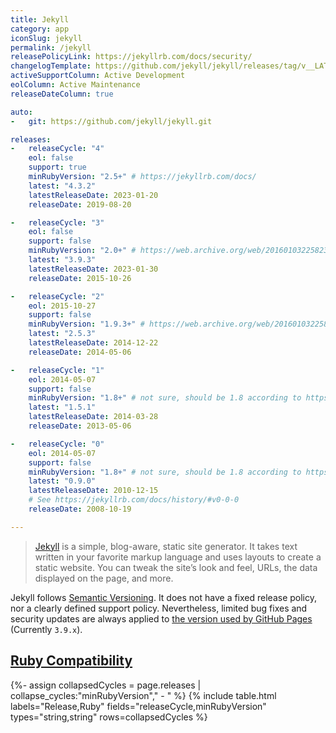 ```yaml
---
title: Jekyll
category: app
iconSlug: jekyll
permalink: /jekyll
releasePolicyLink: https://jekyllrb.com/docs/security/
changelogTemplate: https://github.com/jekyll/jekyll/releases/tag/v__LATEST__
activeSupportColumn: Active Development
eolColumn: Active Maintenance
releaseDateColumn: true

auto:
-   git: https://github.com/jekyll/jekyll.git

releases:
-   releaseCycle: "4"
    eol: false
    support: true
    minRubyVersion: "2.5+" # https://jekyllrb.com/docs/
    latest: "4.3.2"
    latestReleaseDate: 2023-01-20
    releaseDate: 2019-08-20

-   releaseCycle: "3"
    eol: false
    support: false
    minRubyVersion: "2.0+" # https://web.archive.org/web/20160103225823/https://jekyllrb.com/docs/installation/
    latest: "3.9.3"
    latestReleaseDate: 2023-01-30
    releaseDate: 2015-10-26

-   releaseCycle: "2"
    eol: 2015-10-27
    support: false
    minRubyVersion: "1.9.3+" # https://web.archive.org/web/20160103225823/https://jekyllrb.com/docs/installation/
    latest: "2.5.3"
    latestReleaseDate: 2014-12-22
    releaseDate: 2014-05-06

-   releaseCycle: "1"
    eol: 2014-05-07
    support: false
    minRubyVersion: "1.8+" # not sure, should be 1.8 according to https://github.com/jekyll/jekyll/releases/tag/v1.2.0
    latest: "1.5.1"
    latestReleaseDate: 2014-03-28
    releaseDate: 2013-05-06

-   releaseCycle: "0"
    eol: 2014-05-07
    support: false
    minRubyVersion: "1.8+" # not sure, should be 1.8 according to https://web.archive.org/web/20091202224411/http://wiki.github.com/mojombo/jekyll/install
    latest: "0.9.0"
    latestReleaseDate: 2010-12-15
    # See https://jekyllrb.com/docs/history/#v0-0-0
    releaseDate: 2008-10-19

---
```


> [Jekyll](https://jekyllrb.com/) is a simple, blog-aware, static site generator. It takes text
> written in your favorite markup language and uses layouts to create a static website. You can
> tweak the site’s look and feel, URLs, the data displayed on the page, and more.

Jekyll follows [Semantic Versioning](https://semver.org/). It does not have a fixed release policy,
nor a clearly defined support policy. Nevertheless, limited bug fixes and security updates are
always applied to [the version used by GitHub Pages](https://pages.github.com/versions/) (Currently
`3.9.x`).

## [Ruby Compatibility](https://jekyllrb.com/docs/installation/)

{%- assign collapsedCycles = page.releases | collapse_cycles:"minRubyVersion"," - " %}
{% include table.html
labels="Release,Ruby"
fields="releaseCycle,minRubyVersion"
types="string,string"
rows=collapsedCycles %}
